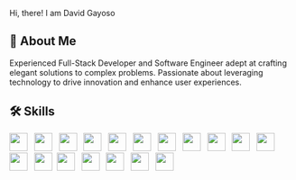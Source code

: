 Hi, there! I am David Gayoso

## 🚀 About Me
Experienced Full-Stack Developer and Software Engineer adept at crafting elegant solutions to complex problems. Passionate about leveraging technology to drive innovation and enhance user experiences.

## 🛠 Skills
<img width ='32px' src ='https://raw.githubusercontent.com/rahulbanerjee26/githubAboutMeGenerator/main/icons/python.svg'> &nbsp;
<img width ='32px' src ='https://raw.githubusercontent.com/rahulbanerjee26/githubProfileReadmeGenerator/main/icons/java.svg'> &nbsp;
<img width = '32px' src='https://raw.githubusercontent.com/rahulbanerjee26/githubProfileReadmeGenerator/main/icons/spring.svg'> &nbsp;
<img width ='32px' src ='https://raw.githubusercontent.com/rahulbanerjee26/githubAboutMeGenerator/main/icons/javascript.svg'> &nbsp;
<img width ='32px' src ='https://raw.githubusercontent.com/rahulbanerjee26/githubAboutMeGenerator/main/icons/typescript.svg'> &nbsp;
<img width ='32px' src ='https://raw.githubusercontent.com/rahulbanerjee26/githubAboutMeGenerator/main/icons/reactjs.svg'> &nbsp;
<img width = '32px' src='https://raw.githubusercontent.com/rahulbanerjee26/githubProfileReadmeGenerator/main/icons/redux.svg'> &nbsp;
<img width = '32px' src='https://raw.githubusercontent.com/rahulbanerjee26/githubProfileReadmeGenerator/main/icons/vuejs.svg'> &nbsp;
<img width ='32px' src ='https://raw.githubusercontent.com/rahulbanerjee26/githubProfileReadmeGenerator/main/icons/postgresql.svg'> &nbsp;
<img width = '32px' src='https://raw.githubusercontent.com/rahulbanerjee26/githubProfileReadmeGenerator/main/icons/mysql.svg'> &nbsp;
<img width ='32px' src ='https://raw.githubusercontent.com/rahulbanerjee26/githubAboutMeGenerator/main/icons/docker.svg'> &nbsp;
<img width ='32px' src ='https://raw.githubusercontent.com/rahulbanerjee26/githubAboutMeGenerator/main/icons/git.svg'> &nbsp;
<img width = '32px' src='https://raw.githubusercontent.com/rahulbanerjee26/githubProfileReadmeGenerator/main/icons/github.svg'>&nbsp;
<img width ='32px' src ='https://raw.githubusercontent.com/rahulbanerjee26/githubAboutMeGenerator/main/icons/html.svg'> &nbsp;
<img width ='32px' src ='https://raw.githubusercontent.com/rahulbanerjee26/githubAboutMeGenerator/main/icons/css.svg'> &nbsp;
<img width = '32px' src='https://raw.githubusercontent.com/rahulbanerjee26/githubProfileReadmeGenerator/main/icons/jest.svg'> &nbsp;
<img width ='32px' src ='https://raw.githubusercontent.com/rahulbanerjee26/githubAboutMeGenerator/main/icons/linux.svg'> &nbsp;
<img width = '32px' src='https://raw.githubusercontent.com/rahulbanerjee26/githubProfileReadmeGenerator/main/icons/postman.svg'> &nbsp;

